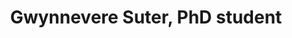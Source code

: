 ---
layout: person
photo: /images/gwyn.jfif
title: "Gwynnevere Suter, PhD student"
order: 5
twitter: https://x.com/GwynnevereSuter
linkedin: https://www.linkedin.com/in/gwynnevere-suter-99a016253/?trk=public_post_main-feed-card-text&originalSubdomain=uk

---